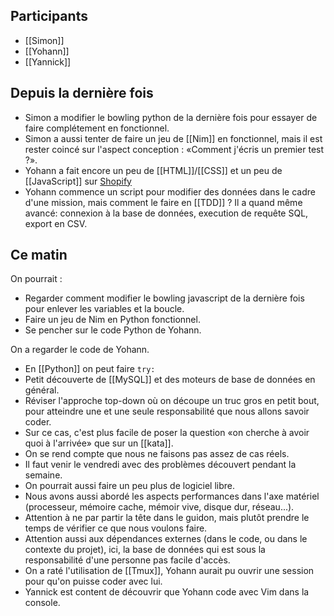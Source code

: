 ## Participants

- [[Simon]]
- [[Yohann]]
- [[Yannick]]

## Depuis la dernière fois

- Simon a modifier le bowling python de la dernière fois pour essayer de faire
  complétement en fonctionnel.
- Simon a aussi tenter de faire un jeu de [[Nim]] en fonctionnel, mais il est
  rester coincé sur l'aspect conception : «Comment j'écris un premier test ?».
- Yohann a fait encore un peu de [[HTML]]/[[CSS]] et un peu de [[JavaScript]]
  sur [Shopify](https://fr.shopify.com/)
- Yohann commence un script pour modifier des données dans le cadre d'une
  mission, mais comment le faire en [[TDD]] ? Il a quand même avancé: connexion
  à la base de données, execution de requête SQL, export en CSV.

## Ce matin

On pourrait :

- Regarder comment modifier le  bowling javascript de la dernière fois pour
  enlever les variables et la boucle.
- Faire un jeu de Nim en Python fonctionnel.
- Se pencher sur le code Python de Yohann.

On a regarder le code de Yohann.

- En [[Python]] on peut faire `try:`
- Petit découverte de [[MySQL]] et des moteurs de base de données en général.
- Réviser l'approche top-down où on découpe un truc gros en petit bout, pour
  atteindre une et une seule responsabilité que nous allons savoir coder.
- Sur ce cas, c'est plus facile de poser la question «on cherche à avoir quoi à
  l'arrivée» que sur un [[kata]].
- On se rend compte que nous ne faisons pas assez de cas réels.
- Il faut venir le vendredi avec des problèmes découvert pendant la semaine.
- On pourrait aussi faire un peu plus de logiciel libre.
- Nous avons aussi abordé les aspects performances dans l'axe matériel
  (processeur, mémoire cache, mémoir vive, disque dur, réseau...).
- Attention à ne par partir la tête dans le guidon, mais plutôt prendre le
  temps de vérifier ce que nous voulons faire.
- Attention aussi aux dépendances externes (dans le code, ou dans le contexte
  du projet), ici, la base de données qui est sous la responsabilité d'une
  personne pas facile d'accès.
- On a raté l'utilisation de [[Tmux]], Yohann aurait pu ouvrir une session pour qu'on puisse coder avec lui.
- Yannick est content de découvrir que Yohann code avec Vim dans la console.
